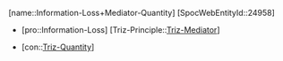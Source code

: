 ﻿---
type: TrizContradiction
aliases:
- Information-Loss+Mediator-Quantity
license: CC BY-SA 4.0
copyright: https://github.com/SpocWeb
IsDeleted: false
IsReadOnly: false
Confidential: public
tags: 
- Triz/Contradiction
---
[name::Information-Loss+Mediator-Quantity]
[SpocWebEntityId::24958]
+ [pro::Information-Loss]
[Triz-Principle::[Triz-Mediator](tech/Triz/Principle/Triz-Mediator.md)]
- [con::[Triz-Quantity](tech/Triz/Parameter/Triz-Quantity.md)]

